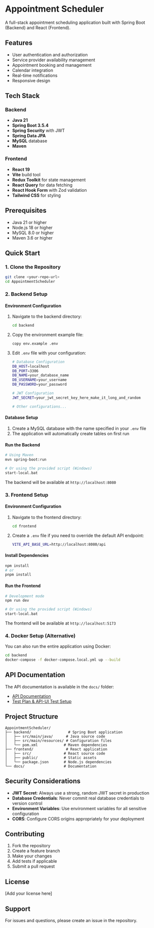 # Appointment Scheduler

A full-stack appointment scheduling application built with Spring Boot (Backend) and React (Frontend).

## Features

- User authentication and authorization
- Service provider availability management
- Appointment booking and management
- Calendar integration
- Real-time notifications
- Responsive design

## Tech Stack

### Backend

- **Java 21**
- **Spring Boot 3.5.4**
- **Spring Security** with JWT
- **Spring Data JPA**
- **MySQL** database
- **Maven**

### Frontend

- **React 19**
- **Vite** build tool
- **Redux Toolkit** for state management
- **React Query** for data fetching
- **React Hook Form** with Zod validation
- **Tailwind CSS** for styling

## Prerequisites

- Java 21 or higher
- Node.js 18 or higher
- MySQL 8.0 or higher
- Maven 3.6 or higher

## Quick Start

### 1. Clone the Repository

```bash
git clone <your-repo-url>
cd AppointmentScheduler
```

### 2. Backend Setup

#### Environment Configuration

1. Navigate to the backend directory:

   ```bash
   cd backend
   ```

2. Copy the environment example file:

   ```bash
   copy env.example .env
   ```

3. Edit `.env` file with your configuration:

   ```bash
   # Database Configuration
   DB_HOST=localhost
   DB_PORT=3306
   DB_NAME=your_database_name
   DB_USERNAME=your_username
   DB_PASSWORD=your_password

   # JWT Configuration
   JWT_SECRET=your_jwt_secret_key_here_make_it_long_and_random

   # Other configurations...
   ```

#### Database Setup

1. Create a MySQL database with the name specified in your `.env` file
2. The application will automatically create tables on first run

#### Run the Backend

```bash
# Using Maven
mvn spring-boot:run

# Or using the provided script (Windows)
start-local.bat
```

The backend will be available at `http://localhost:8080`

### 3. Frontend Setup

#### Environment Configuration

1. Navigate to the frontend directory:

   ```bash
   cd frontend
   ```

2. Create a `.env` file if you need to override the default API endpoint:
   ```bash
   VITE_API_BASE_URL=http://localhost:8080/api
   ```

#### Install Dependencies

```bash
npm install
# or
pnpm install
```

#### Run the Frontend

```bash
# Development mode
npm run dev

# Or using the provided script (Windows)
start-local.bat
```

The frontend will be available at `http://localhost:5173`

### 4. Docker Setup (Alternative)

You can also run the entire application using Docker:

```bash
cd backend
docker-compose -f docker-compose.local.yml up --build
```

## API Documentation

The API documentation is available in the `docs/` folder:

- [API Documentation](docs/API_Documentation.md)
- [Test Plan & API-UI Test Setup](docs/test%20plan%20&%20API-UI%20test%20setup.md)

## Project Structure

```
AppointmentScheduler/
├── backend/                 # Spring Boot application
│   ├── src/main/java/      # Java source code
│   ├── src/main/resources/ # Configuration files
│   └── pom.xml            # Maven dependencies
├── frontend/               # React application
│   ├── src/               # React source code
│   ├── public/            # Static assets
│   └── package.json       # Node.js dependencies
└── docs/                  # Documentation
```

## Security Considerations

- **JWT Secret**: Always use a strong, random JWT secret in production
- **Database Credentials**: Never commit real database credentials to version control
- **Environment Variables**: Use environment variables for all sensitive configuration
- **CORS**: Configure CORS origins appropriately for your deployment

## Contributing

1. Fork the repository
2. Create a feature branch
3. Make your changes
4. Add tests if applicable
5. Submit a pull request

## License

[Add your license here]

## Support

For issues and questions, please create an issue in the repository.
